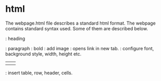 # html
The webpage.html file describes a standard html format. The webpage contains standard syntax used. Some of them are described below.
<head></head>: heading
<p></p>: paragraph
<b></b>: bold
<img>: add image
<a href="link" target="_blank"></a>: opens link in new tab.
<style></style>: configure font, background style, width, height etc.
<table><tr><th><td></table></tr></th></td>: insert table, row, header, cells.
